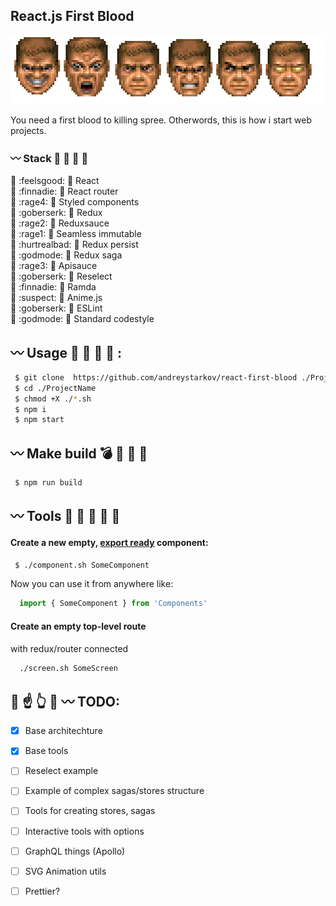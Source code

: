 
## React.js First Blood

![Rampage!](./godmode.png)

You need a first blood to killing spree.
Otherwords, this is how i start web projects.

### :wavy_dash: Stack :hocho: :baby_chick: :chicken: :two_men_holding_hands:
:small_red_triangle_down: :feelsgood: :small_orange_diamond: React<br />
:small_red_triangle_down: :finnadie: :small_orange_diamond: React router<br />
:small_red_triangle_down: :rage4: :small_orange_diamond: Styled components<br />
:small_red_triangle_down: :goberserk: :small_orange_diamond: Redux<br />
:small_red_triangle_down: :rage2: :small_orange_diamond: Reduxsauce<br />
:small_red_triangle_down: :rage1: :small_orange_diamond: Seamless immutable<br />
:small_red_triangle_down: :hurtrealbad: :small_orange_diamond: Redux persist<br />
:small_red_triangle_down: :godmode: :small_orange_diamond: Redux saga<br />
:small_red_triangle_down: :rage3: :small_orange_diamond: Apisauce<br />
:small_red_triangle_down: :goberserk: :small_orange_diamond: Reselect<br />
:small_red_triangle_down: :finnadie: :small_orange_diamond: Ramda<br />
:small_red_triangle_down: :suspect: :small_orange_diamond: Anime.js<br />
:small_red_triangle_down: :goberserk: :small_orange_diamond: ESLint<br />
:small_red_triangle_down: :godmode: :small_orange_diamond: Standard codestyle<br >

## :wavy_dash: Usage :gun: :bath: :smoking: :hocho: :

```bash
 $ git clone  https://github.com/andreystarkov/react-first-blood ./ProjectName
 $ cd ./ProjectName
 $ chmod +X ./*.sh
 $ npm i
 $ npm start
```

## :wavy_dash: Make build :bomb: :santa: :fork_and_knife: :money_with_wings:

```bash
 $ npm run build
```

## :wavy_dash: Tools :nose: :electric_plug: :eggplant: :hammer: :cop:

#### Create a new empty, [export ready](https://github.com/andreystarkov/create-index-exports) component:
```bash
 $ ./component.sh SomeComponent
```
Now you can use it from anywhere like:
```js
  import { SomeComponent } from 'Components'
```

#### Create an empty top-level route
with redux/router connected
```bash
  ./screen.sh SomeScreen
```

## :poop: :point_up: :point_up_2: :dash: :wavy_dash: TODO:
- [x] Base architechture
- [x] Base tools
- [ ] Reselect example
- [ ] Example of complex sagas/stores structure
- [ ] Tools for creating stores, sagas
- [ ] Interactive tools with options
- [ ] GraphQL things (Apollo)
- [ ] SVG Animation utils
- [ ] Prettier?

